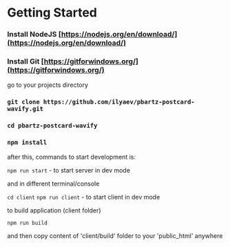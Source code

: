 # Getting Started

### Install NodeJS [https://nodejs.org/en/download/](https://nodejs.org/en/download/)

### Install Git [https://gitforwindows.org/](https://gitforwindows.org/)

go to your projects directory

### `git clone https://github.com/ilyaev/pbartz-postcard-wavify.git`

### `cd pbartz-postcard-wavify`

### `npm install`

after this, commands to start development is:

`npm run start` - to start server in dev mode

and in different terminal/console

`cd client`
`npm run client` - to start client in dev mode

to build application (client folder)

`npm run build`

and then copy content of 'client/build' folder to your 'public_html' anywhere

